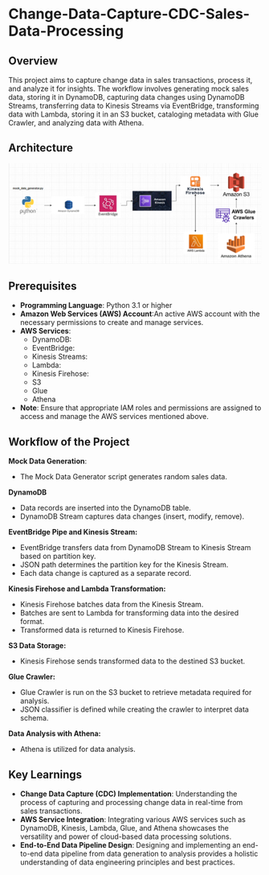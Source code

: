 # Change-Data-Capture-CDC-Sales-Data-Processing

## Overview
This project aims to capture change data in sales transactions, process it, and analyze it for insights. The workflow involves generating mock sales data, storing it in DynamoDB, capturing data changes using DynamoDB Streams, transferring data to Kinesis Streams via EventBridge, transforming data with Lambda, storing it in an S3 bucket, cataloging metadata with Glue Crawler, and analyzing data with Athena.

## Architecture

![Alt Text](https://github.com/MrSachinGoyal/Change-Data-Capture-CDC-Sales-Data-Processing/blob/master/architecture.png)

## Prerequisites
- **Programming Language**: Python 3.1 or higher
- **Amazon Web Services (AWS) Account**:An active AWS account with the necessary permissions to create and manage services.
- **AWS Services**:
  - DynamoDB:
  - EventBridge:
  - Kinesis Streams:
  - Lambda:
  - Kinesis Firehose:
  - S3
  - Glue
  - Athena
- **Note**: Ensure that appropriate IAM roles and permissions are assigned to access and manage the AWS services mentioned above.

## Workflow of the Project
**Mock Data Generation**:
- The Mock Data Generator script generates random sales data.

**DynamoDB**
- Data records are inserted into the DynamoDB table.
- DynamoDB Stream captures data changes (insert, modify, remove).

**EventBridge Pipe and Kinesis Stream:**
- EventBridge transfers data from DynamoDB Stream to Kinesis Stream based on partition key.
- JSON path determines the partition key for the Kinesis Stream.
- Each data change is captured as a separate record.

**Kinesis Firehose and Lambda Transformation:**
- Kinesis Firehose batches data from the Kinesis Stream.
- Batches are sent to Lambda for transforming data into the desired format.
- Transformed data is returned to Kinesis Firehose.

**S3 Data Storage:**
- Kinesis Firehose sends transformed data to the destined S3 bucket.

**Glue Crawler:**
- Glue Crawler is run on the S3 bucket to retrieve metadata required for analysis.
- JSON classifier is defined while creating the crawler to interpret data schema.

**Data Analysis with Athena:**
- Athena is utilized for data analysis.

## Key Learnings
- **Change Data Capture (CDC) Implementation**: Understanding the process of capturing and processing change data in real-time from sales transactions.
- **AWS Service Integration**: Integrating various AWS services such as DynamoDB, Kinesis, Lambda, Glue, and Athena showcases the versatility and power of cloud-based data processing solutions.
- **End-to-End Data Pipeline Design**: Designing and implementing an end-to-end data pipeline from data generation to analysis provides a holistic understanding of data engineering principles and best practices.

